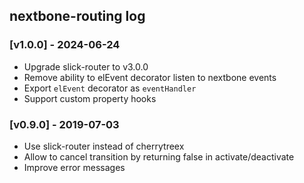 ## nextbone-routing log

### [v1.0.0] - 2024-06-24
 - Upgrade slick-router to v3.0.0
 - Remove ability to elEvent decorator listen to nextbone events
 - Export `elEvent` decorator as `eventHandler`
 - Support custom property hooks 

### [v0.9.0] - 2019-07-03

- Use slick-router instead of cherrytreex
- Allow to cancel transition by returning false in activate/deactivate
- Improve error messages
